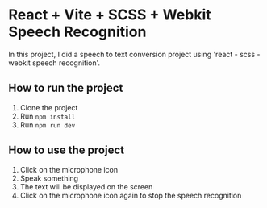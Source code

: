 # React + Vite + SCSS + Webkit Speech Recognition

In this project, I did a speech to text conversion project using 'react - scss - webkit speech recognition'.

## How to run the project

1. Clone the project
2. Run `npm install`
3. Run `npm run dev`

## How to use the project

1. Click on the microphone icon
2. Speak something
3. The text will be displayed on the screen
4. Click on the microphone icon again to stop the speech recognition
